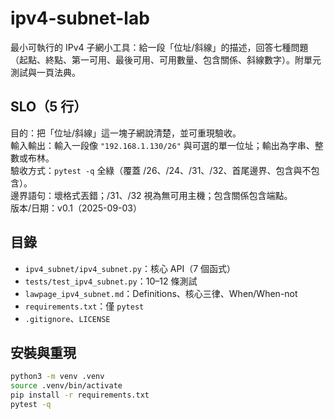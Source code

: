 # ipv4-subnet-lab


最小可執行的 IPv4 子網小工具：給一段「位址/斜線」的描述，回答七種問題（起點、終點、第一可用、最後可用、可用數量、包含關係、斜線數字）。附單元測試與一頁法典。

## SLO（5 行）
目的：把「位址/斜線」這一塊子網說清楚，並可重現驗收。  
輸入輸出：輸入一段像 `"192.168.1.130/26"` 與可選的單一位址；輸出為字串、整數或布林。  
驗收方式：`pytest -q` 全綠（覆蓋 /26、/24、/31、/32、首尾邊界、包含與不包含）。  
邊界語句：壞格式丟錯；/31、/32 視為無可用主機；包含關係包含端點。  
版本/日期：v0.1（2025-09-03）

## 目錄
- `ipv4_subnet/ipv4_subnet.py`：核心 API（7 個函式）
- `tests/test_ipv4_subnet.py`：10–12 條測試
- `lawpage_ipv4_subnet.md`：Definitions、核心三律、When/When-not
- `requirements.txt`：僅 `pytest`
- `.gitignore`、`LICENSE`

## 安裝與重現
```bash
python3 -m venv .venv
source .venv/bin/activate
pip install -r requirements.txt
pytest -q
